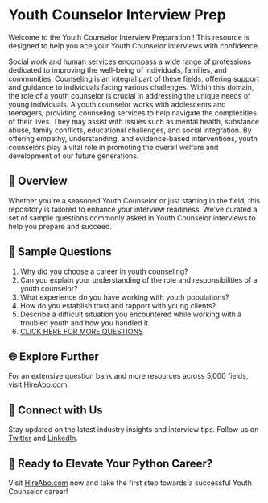 # Youth Counselor Interview Prep

Welcome to the Youth Counselor Interview Preparation ! This resource is designed to help you ace your Youth Counselor interviews with confidence.

Social work and human services encompass a wide range of professions dedicated to improving the well-being of individuals, families, and communities. Counseling is an integral part of these fields, offering support and guidance to individuals facing various challenges. Within this domain, the role of a youth counselor is crucial in addressing the unique needs of young individuals. A youth counselor works with adolescents and teenagers, providing counseling services to help navigate the complexities of their lives. They may assist with issues such as mental health, substance abuse, family conflicts, educational challenges, and social integration. By offering empathy, understanding, and evidence-based interventions, youth counselors play a vital role in promoting the overall welfare and development of our future generations.

## 🚀 Overview

Whether you're a seasoned Youth Counselor or just starting in the field, this repository is tailored to enhance your interview readiness. We've curated a set of sample questions commonly asked in Youth Counselor interviews to help you prepare and succeed.

## 📝 Sample Questions

1. Why did you choose a career in youth counseling?
2. Can you explain your understanding of the role and responsibilities of a youth counselor?
3. What experience do you have working with youth populations?
4. How do you establish trust and rapport with young clients?
5. Describe a difficult situation you encountered while working with a troubled youth and how you handled it.
6. [CLICK HERE FOR MORE QUESTIONS](https://hireabo.com/job/13_1_17/Youth%20Counselor)

## 🌐 Explore Further

For an extensive question bank and more resources across 5,000 fields, visit [HireAbo.com](https://www.hireabo.com).

## 📱 Connect with Us

Stay updated on the latest industry insights and interview tips. Follow us on [Twitter](https://twitter.com/hireabo) and [LinkedIn](https://www.linkedin.com/in/hire-abo-3609972a8/).

## 🚀 Ready to Elevate Your Python Career?

Visit [HireAbo.com](https://www.hireabo.com) now and take the first step towards a successful Youth Counselor career!